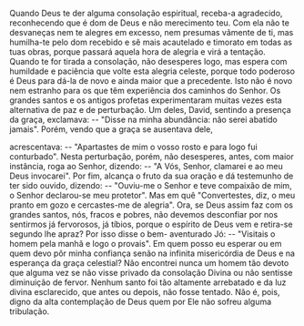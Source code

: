
Quando Deus te der alguma consolação espiritual, receba-a agradecido, reconhecendo que é dom de Deus e não merecimento teu. Com ela não te desvaneças nem te alegres em excesso, nem presumas vãmente de ti, mas humilha-te pelo dom recebido e sê mais acautelado e timorato em todas as tuas obras, porque passará aquela hora de alegria e virá a tentação. Quando te for tirada a consolação, não desesperes logo, mas espera com humildade e paciência que volte esta alegria celeste, porque todo poderoso é Deus para dá-la de novo e ainda maior que a precedente. Isto não é novo nem estranho para os que têm experiência dos caminhos do Senhor. Os grandes santos e os antigos profetas experimentaram muitas vezes esta alternativa de paz e de perturbação. Um deles, David, sentindo a presença da graça, exclamava: -- "Disse na minha abundância: não serei abatido jamais". Porém, vendo que a graça se ausentava dele,

acrescentava: -- "Apartastes de mim o vosso rosto e para logo fui conturbado". Nesta perturbação, porém, não desesperes, antes, com maior instância, roga ao Senhor, dizendo: -- "A Vós, Senhor, clamarei e ao meu Deus invocarei". Por fim, alcança o fruto da sua oração e dá testemunho de ter sido ouvido, dizendo: -- "Ouviu-me o Senhor e teve compaixão de mim, o Senhor declarou-se meu protetor". Mas em quê "Convertestes, diz, o meu pranto em gozo e cercastes-me de alegria". Ora, se Deus assim faz com os grandes santos, nós, fracos e pobres, não devemos desconfiar por nos sentirmos já fervorosos, já tíbios, porque o espírito de Deus vem e retira-se segundo lhe apraz? Por isso disse o bem- aventurado Jó: -- "Visitais o homem pela manhã e logo o provais". Em quem posso eu esperar ou em quem devo pôr minha confiança senão na infinita misericórdia de Deus e na esperança da graça celestial? Não encontrei nunca um homem tão devoto que alguma vez se não visse privado da consolação Divina ou não sentisse diminuição de fervor. Nenhum santo foi tão altamente arrebatado e da luz divina esclarecido, que antes ou depois, não fosse tentado. Não é, pois, digno da alta contemplação de Deus quem por Ele não sofreu alguma tribulação.

